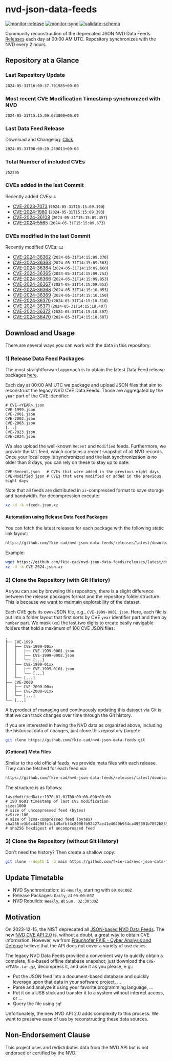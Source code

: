 # nvd-json-data-feeds

[![monitor-release](https://github.com/fkie-cad/nvd-json-data-feeds/actions/workflows/monitor_release.yml/badge.svg)](https://github.com/fkie-cad/nvd-json-data-feeds/actions/workflows/monitor_release.yml)
[![monitor-sync](https://github.com/fkie-cad/nvd-json-data-feeds/actions/workflows/monitor_sync.yml/badge.svg)](https://github.com/fkie-cad/nvd-json-data-feeds/actions/workflows/monitor_sync.yml)
[![validate-schema](https://github.com/fkie-cad/nvd-json-data-feeds/actions/workflows/validate_schema.yml/badge.svg)](https://github.com/fkie-cad/nvd-json-data-feeds/actions/workflows/validate_schema.yml)

Community reconstruction of the deprecated JSON NVD Data Feeds.
[Releases](https://github.com/fkie-cad/nvd-json-data-feeds/releases/latest) each day at 00:00 AM UTC.
Repository synchronizes with the NVD every 2 hours.

## Repository at a Glance

### Last Repository Update

```plain
2024-05-31T16:00:37.791985+00:00
```

### Most recent CVE Modification Timestamp synchronized with NVD

```plain
2024-05-31T15:15:09.673000+00:00
```

### Last Data Feed Release

Download and Changelog: [Click](https://github.com/fkie-cad/nvd-json-data-feeds/releases/latest)

```plain
2024-05-31T00:00:20.259013+00:00
```

### Total Number of included CVEs

```plain
252295
```

### CVEs added in the last Commit

Recently added CVEs: `4`

- [CVE-2023-7073](CVE-2023/CVE-2023-70xx/CVE-2023-7073.json) (`2024-05-31T15:15:09.190`)
- [CVE-2024-1980](CVE-2024/CVE-2024-19xx/CVE-2024-1980.json) (`2024-05-31T15:15:09.393`)
- [CVE-2024-36108](CVE-2024/CVE-2024-361xx/CVE-2024-36108.json) (`2024-05-31T15:15:09.457`)
- [CVE-2024-5565](CVE-2024/CVE-2024-55xx/CVE-2024-5565.json) (`2024-05-31T15:15:09.673`)


### CVEs modified in the last Commit

Recently modified CVEs: `12`

- [CVE-2024-36362](CVE-2024/CVE-2024-363xx/CVE-2024-36362.json) (`2024-05-31T14:15:09.370`)
- [CVE-2024-36363](CVE-2024/CVE-2024-363xx/CVE-2024-36363.json) (`2024-05-31T14:15:09.563`)
- [CVE-2024-36364](CVE-2024/CVE-2024-363xx/CVE-2024-36364.json) (`2024-05-31T14:15:09.660`)
- [CVE-2024-36365](CVE-2024/CVE-2024-363xx/CVE-2024-36365.json) (`2024-05-31T14:15:09.753`)
- [CVE-2024-36366](CVE-2024/CVE-2024-363xx/CVE-2024-36366.json) (`2024-05-31T14:15:09.853`)
- [CVE-2024-36367](CVE-2024/CVE-2024-363xx/CVE-2024-36367.json) (`2024-05-31T14:15:09.953`)
- [CVE-2024-36368](CVE-2024/CVE-2024-363xx/CVE-2024-36368.json) (`2024-05-31T14:15:10.053`)
- [CVE-2024-36369](CVE-2024/CVE-2024-363xx/CVE-2024-36369.json) (`2024-05-31T14:15:10.150`)
- [CVE-2024-36370](CVE-2024/CVE-2024-363xx/CVE-2024-36370.json) (`2024-05-31T14:15:10.310`)
- [CVE-2024-36371](CVE-2024/CVE-2024-363xx/CVE-2024-36371.json) (`2024-05-31T14:15:10.407`)
- [CVE-2024-36372](CVE-2024/CVE-2024-363xx/CVE-2024-36372.json) (`2024-05-31T14:15:10.507`)
- [CVE-2024-36470](CVE-2024/CVE-2024-364xx/CVE-2024-36470.json) (`2024-05-31T14:15:10.607`)


## Download and Usage

There are several ways you can work with the data in this repository:

### 1) Release Data Feed Packages

The most straightforward approach is to obtain the latest Data Feed release packages [here](https://github.com/fkie-cad/nvd-json-data-feeds/releases/latest).

Each day at 00:00 AM UTC we package and upload JSON files that aim to reconstruct the legacy NVD CVE Data Feeds.
Those are aggregated by the `year` part of the CVE identifier:

```
# CVE-<YEAR>.json
CVE-1999.json
CVE-2001.json
CVE-2002.json
CVE-2003.json
[...]
CVE-2023.json
CVE-2024.json
```

We also upload the well-known `Recent` and `Modified` feeds.
Furthermore, we provide the `All` feed, which contains a recent snapshot of all NVD records.
Once your local copy is synchronized and the last synchronization is no older than 8 days, you can rely on these to stay up to date:

```plain
CVE-Recent.json   # CVEs that were added in the previous eight days
CVE-Modified.json # CVEs that were modified or added in the previous eight days
```

Note that all feeds are distributed in `xz`-compressed format to save storage and bandwidth.
For decompression execute:

```sh
xz -d -k <feed>.json.xz
```

#### Automation using Release Data Feed Packages

You can fetch the latest releases for each package with the following static link layout:

```sh
https://github.com/fkie-cad/nvd-json-data-feeds/releases/latest/download/CVE-<YEAR>.json.xz
```

Example:

```sh
wget https://github.com/fkie-cad/nvd-json-data-feeds/releases/latest/download/CVE-2024.json.xz
xz -d -k CVE-2024.json.xz
```

### 2) Clone the Repository (with Git History)

As you can see by browsing this repository, there is a slight difference between the release packages format and the repository folder structure.
This is because we want to maintain explorability of the dataset.

Each CVE gets its own JSON file, e.g., `CVE-1999-0001.json`.
Here, each file is put into a folder layout that first sorts by CVE `year` identifier part and then by `number` part.
We mask (`xx`) the last two digits to create easily navigable folders that hold a maximum of 100 CVE JSON files:

```plain
.
├── CVE-1999
│   ├── CVE-1999-00xx
│   │   ├── CVE-1999-0001.json
│   │   ├── CVE-1999-0002.json
│   │   └── [...]
│   ├── CVE-1999-01xx
│   │   ├── CVE-1999-0101.json
│   │   └── [...]
│   └── [...]
├── CVE-2000
│   ├── CVE-2000-00xx
│   ├── CVE-2000-01xx
│   └── [...]
└── [...]
```

A byproduct of managing and continuously updating this dataset via Git is that we can track changes over time through the Git history.

If you are interested in having the NVD data as organized above, including the historical data of changes, just clone this repository (large!):

```sh
git clone https://github.com/fkie-cad/nvd-json-data-feeds.git
```

#### (Optional) Meta Files

Similar to the old official feeds, we provide meta files with each release. They can be fetched for each feed via:

```sh
https://github.com/fkie-cad/nvd-json-data-feeds/releases/latest/download/CVE-<YEAR>.meta
```

The structure is as follows:

```plain
lastModifiedDate:1970-01-01T00:00:00.000+00:00                          # ISO 8601 timestamp of last CVE modification
size:1000                                                               # size of uncompressed feed (bytes)
xzSize:100                                                              # size of lzma-compressed feed (bytes)
sha256:e3b0c44298fc1c149afbf4c8996fb92427ae41e4649b934ca495991b7852b855 # sha256 hexdigest of uncompressed feed
```

### 3) Clone the Repository (without Git History)

Don't need the history? Then create a shallow copy:

```sh
git clone --depth 1 -b main https://github.com/fkie-cad/nvd-json-data-feeds.git
```


## Update Timetable

* NVD Synchronization: `Bi-Hourly`, starting with `00:00:00Z`
* Release Packages: `Daily`, at `00:00:00Z`
* NVD Rebuilds: `Weekly`, at `Sun, 02:30:00Z`


## Motivation

On 2023-12-15, the NIST deprecated all [JSON-based NVD Data Feeds](https://nvd.nist.gov/vuln/data-feeds#divRetirementBanner-1).
The new [NVD CVE API 2.0](https://nvd.nist.gov/developers/vulnerabilities) is, without a doubt, a great way to obtain CVE information.
However, we from [Fraunhofer FKIE - Cyber Analysis and Defense](https://www.fkie.fraunhofer.de/en/departments/cad.html) believe that the API does not cover a variety of use cases.

The legacy NVD Data Feeds provided a convenient way to quickly obtain a complete, file-based offline database snapshot; just download the `CVE-<YEAR>.tar.gz`, decompress it, and use it as you please, e.g.:

- Put the JSON feed into a document-based database and quickly leverage upon that data in your software project, ...
- Parse and analyze it using your favorite programming language, ...
- Put it on a USB stick and transfer it to a system without internet access, or ...
- Query the file using `jq`!

Unfortunately, the new NVD API 2.0 adds complexity to this process.
We want to preserve ease of use by reconstructing these data sources.

## Non-Endorsement Clause

This project uses and redistributes data from the NVD API but is not endorsed or certified by the NVD.